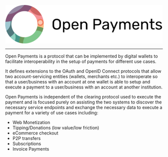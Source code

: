 <p align="center">
  <img src="website/static/img/Open Payments Logo with text.svg" width="700" alt="Interledger.rs">
</p>

---

Open Payments is a protocol that can be implemented by digital wallets to
facilitate interoperability in the setup of payments for different use cases.

It defines extensions to the OAuth and OpenID Connect protocols that allow two
account-servicing entities (wallets, merchants etc.) to interoperate so that a
user/business with an account at one wallet is able to setup and execute a
payment to a user/business with an account at another institution.

Open Payments is independent of the clearing protocol used to execute the
payment and is focused purely on assisting the two systems to discover the
necessary service endpoints and exchange the necessary data to execute a payment
for a variety of use cases including:

- Web Monetization
- Tipping/Donations (low value/low friction)
- eCommerce checkout
- P2P transfers
- Subscriptions
- Invoice Payments
